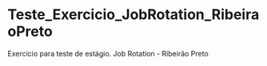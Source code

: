 # Teste_Exercicio_JobRotation_RibeiraoPreto
 Exercicio para teste de estágio. Job Rotation - Ribeirão Preto
